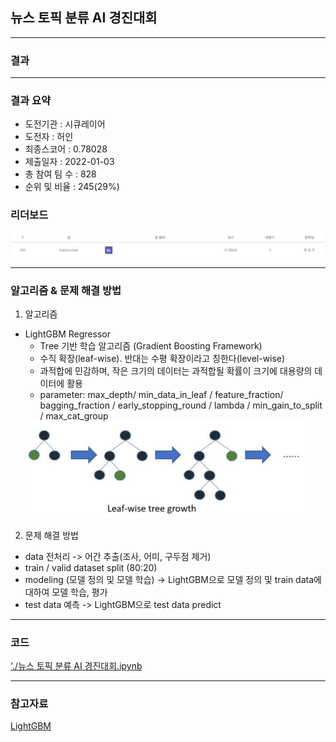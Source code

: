 ## 뉴스 토픽 분류 AI 경진대회

------------

### 결과

----------------

### 결과 요약

* 도전기관 : 시큐레이어
* 도전자 : 허인
* 최종스코어 : 0.78028
* 제출일자 : 2022-01-03
* 총 참여 팀 수 : 828
* 순위 및 비율 :  245(29%)

### 리더보드

![결과](screenshot/scoreNews.png)

----------

### 알고리즘 & 문제 해결 방법

1. 알고리즘
* LightGBM Regressor
  * Tree 기반 학습 알고리즘 (Gradient Boosting Framework)
  * 수직 확장(leaf-wise). 반대는 수평 확장이라고 칭한다(level-wise)
  * 과적합에 민감하며, 작은 크기의 데이터는 과적합될 확률이 크기에 대용량의 데이터에 활용
  * parameter: max_depth/ min_data_in_leaf / feature_fraction/ bagging_fraction / early_stopping_round / lambda / min_gain_to_split / max_cat_group
  <img src="screenshot/LGBM.jpg" alt="model" style="zoom: 67%;" />
  
 
 2. 문제 해결 방법
 * data 전처리 -> 어간 추출(조사, 어미, 구두점 제거)
 * train / valid dataset split (80:20)
 * modeling (모델 정의 및 모델 학습) -> LightGBM으로 모델 정의 및 train data에 대하여 모델 학습, 평가
 * test data 예측 -> LightGBM으로 test data predict

-----------

### 코드

['./뉴스 토픽 분류 AI 경진대회.ipynb](https://github.com/gjdls01/AutoAPE-challenge3/blob/main/dacon/%EB%89%B4%EC%8A%A4%20%ED%86%A0%ED%94%BD%20%EB%B6%84%EB%A5%98%20AI%20%EA%B2%BD%EC%A7%84%EB%8C%80%ED%9A%8C/%EB%89%B4%EC%8A%A4%20%ED%86%A0%ED%94%BD%20%EB%B6%84%EB%A5%98%20AI%20%EA%B2%BD%EC%A7%84%EB%8C%80%ED%9A%8C.ipynb)

-----------

### 참고자료

[LightGBM](https://lightgbm.readthedocs.io/en/latest/)
